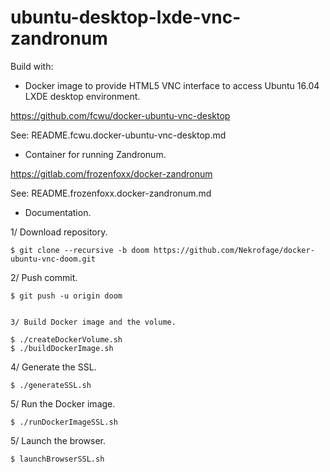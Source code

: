 ubuntu-desktop-lxde-vnc-zandronum  
=================================  
  

Build with:  
  
* Docker image to provide HTML5 VNC interface to access Ubuntu 16.04 LXDE desktop environment.  
  
https://github.com/fcwu/docker-ubuntu-vnc-desktop  

See: README.fcwu.docker-ubuntu-vnc-desktop.md

    
* Container for running Zandronum.
  
https://gitlab.com/frozenfoxx/docker-zandronum  
 
See: README.frozenfoxx.docker-zandronum.md

   
* Documentation.
  
1/ Download repository.  
  
```  
$ git clone --recursive -b doom https://github.com/Nekrofage/docker-ubuntu-vnc-doom.git  
```  
  
2/ Push commit.  

```
$ git push -u origin doom  
  

3/ Build Docker image and the volume.  

$ ./createDockerVolume.sh
$ ./buildDockerImage.sh
```

4/ Generate the SSL.  

```
$ ./generateSSL.sh
```

5/ Run the Docker image.  

```
$ ./runDockerImageSSL.sh
```

5/ Launch the browser.  

```
$ launchBrowserSSL.sh
```

